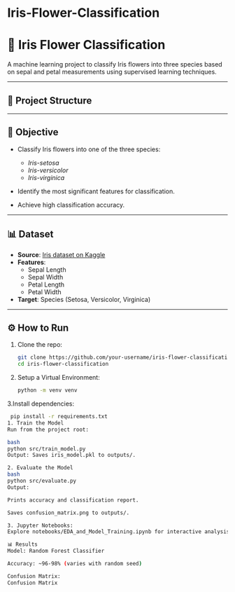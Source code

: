 # Iris-Flower-Classification
# 🌸 Iris Flower Classification

A machine learning project to classify Iris flowers into three species based on sepal and petal measurements using supervised learning techniques.

---

## 📁 Project Structure


---

## 📌 Objective

- Classify Iris flowers into one of the three species:
  - *Iris-setosa*
  - *Iris-versicolor*
  - *Iris-virginica*

- Identify the most significant features for classification.

- Achieve high classification accuracy.

---

## 📊 Dataset

- **Source**: [Iris dataset on Kaggle](https://www.kaggle.com/uciml/iris)
- **Features**:
  - Sepal Length
  - Sepal Width
  - Petal Length
  - Petal Width
- **Target**: Species (Setosa, Versicolor, Virginica)

---

## ⚙️ How to Run

1. Clone the repo:

   ```bash
   git clone https://github.com/your-username/iris-flower-classification.git
   cd iris-flower-classification

2. Setup a Virtual Environment:
   ```bash
   python -m venv venv

3.Install dependencies:
  ```bash
   pip install -r requirements.txt
1. Train the Model
Run from the project root:

bash
python src/train_model.py
Output: Saves iris_model.pkl to outputs/.

2. Evaluate the Model
bash
python src/evaluate.py
Output:

Prints accuracy and classification report.

Saves confusion_matrix.png to outputs/.

3. Jupyter Notebooks:
Explore notebooks/EDA_and_Model_Training.ipynb for interactive analysis.

📊 Results
Model: Random Forest Classifier

Accuracy: ~96-98% (varies with random seed)

Confusion Matrix:
Confusion Matrix

